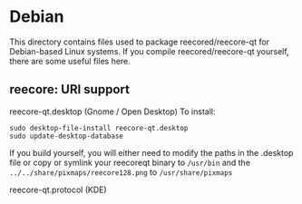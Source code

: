 
Debian
====================
This directory contains files used to package reecored/reecore-qt
for Debian-based Linux systems. If you compile reecored/reecore-qt yourself, there are some useful files here.

## reecore: URI support ##


reecore-qt.desktop  (Gnome / Open Desktop)
To install:

	sudo desktop-file-install reecore-qt.desktop
	sudo update-desktop-database

If you build yourself, you will either need to modify the paths in
the .desktop file or copy or symlink your reecoreqt binary to `/usr/bin`
and the `../../share/pixmaps/reecore128.png` to `/usr/share/pixmaps`

reecore-qt.protocol (KDE)


